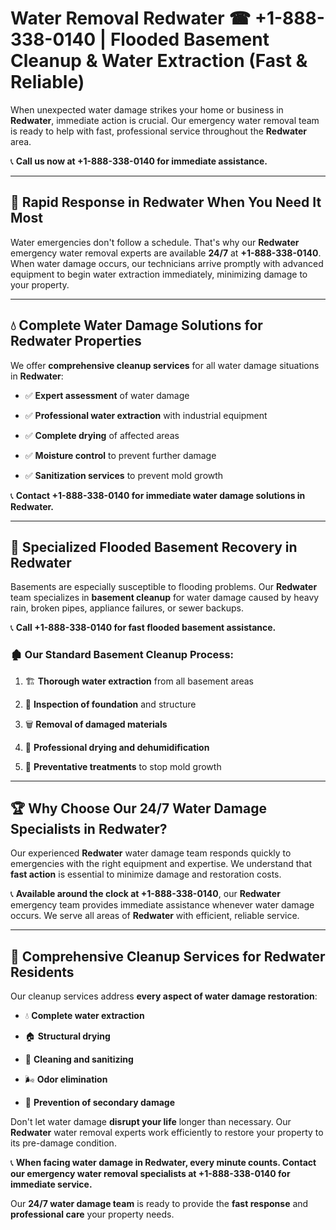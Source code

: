 # Water Removal Redwater ☎ +1-888-338-0140 | Flooded Basement Cleanup & Water Extraction (Fast & Reliable)

When unexpected water damage strikes your home or business in **Redwater**, immediate action is crucial. Our emergency water removal team is ready to help with fast, professional service throughout the **Redwater** area. 

📞 **Call us now at +1-888-338-0140 for immediate assistance.**
---
## 🚀 Rapid Response in Redwater When You Need It Most
Water emergencies don't follow a schedule. That's why our **Redwater** emergency water removal experts are available **24/7** at **+1-888-338-0140**. When water damage occurs, our technicians arrive promptly with advanced equipment to begin water extraction immediately, minimizing damage to your property.
---
## 💧 Complete Water Damage Solutions for Redwater Properties
We offer **comprehensive cleanup services** for all water damage situations in **Redwater**:
- ✅ **Expert assessment** of water damage  
- ✅ **Professional water extraction** with industrial equipment  
- ✅ **Complete drying** of affected areas  
- ✅ **Moisture control** to prevent further damage  
- ✅ **Sanitization services** to prevent mold growth  
📞 **Contact +1-888-338-0140 for immediate water damage solutions in Redwater.**
---
## 🌊 Specialized Flooded Basement Recovery in Redwater
Basements are especially susceptible to flooding problems. Our **Redwater** team specializes in **basement cleanup** for water damage caused by heavy rain, broken pipes, appliance failures, or sewer backups. 
📞 **Call +1-888-338-0140 for fast flooded basement assistance.**
### 🏚️ Our Standard Basement Cleanup Process:
1. 🏗️ **Thorough water extraction** from all basement areas  
2. 🔎 **Inspection of foundation** and structure  
3. 🗑️ **Removal of damaged materials**  
4. 💨 **Professional drying and dehumidification**  
5. 🚫 **Preventative treatments** to stop mold growth  
---
## 🏆 Why Choose Our 24/7 Water Damage Specialists in Redwater?
Our experienced **Redwater** water damage team responds quickly to emergencies with the right equipment and expertise. We understand that **fast action** is essential to minimize damage and restoration costs.
📞 **Available around the clock at +1-888-338-0140**, our **Redwater** emergency team provides immediate assistance whenever water damage occurs. We serve all areas of **Redwater** with efficient, reliable service.
---
## 🧹 Comprehensive Cleanup Services for Redwater Residents
Our cleanup services address **every aspect of water damage restoration**:
- 💧 **Complete water extraction**  
- 🏠 **Structural drying**  
- 🧼 **Cleaning and sanitizing**  
- 🌬️ **Odor elimination**  
- 🚫 **Prevention of secondary damage**  
Don't let water damage **disrupt your life** longer than necessary. Our **Redwater** water removal experts work efficiently to restore your property to its pre-damage condition.
📞 **When facing water damage in Redwater, every minute counts. Contact our emergency water removal specialists at +1-888-338-0140 for immediate service.**
Our **24/7 water damage team** is ready to provide the **fast response** and **professional care** your property needs.
